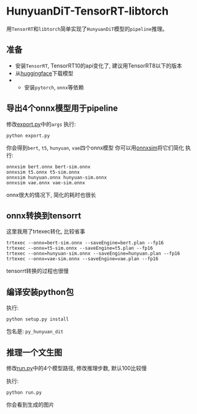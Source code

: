# HunyuanDiT-TensorRT-libtorch

用`TensorRT`和`libtorch`简单实现了`HunyuanDiT`模型的`pipeline`推理。

## 准备

- 安装`TensorRT`, TensorRT10的api变化了, 建议用TensorRT8以下的版本
- 从[huggingface](`https://huggingface.co/Tencent-Hunyuan/HunyuanDiT/tree/main`)下载模型
-
    - 安装`pytorch`, `onnx`等依赖

## 导出4个onnx模型用于pipeline

修改[export.py](export.py)中的`args`
执行:

```shell
python export.py
```

你会得到`bert`, `t5`, `hunyuan`, `vae`四个onnx模型
你可以用[onnxsim](`https://github.com/daquexian/onnx-simplifier`)将它们简化
执行:

```shell
onnxsim bert.onnx bert-sim.onnx
onnxsim t5.onnx t5-sim.onnx
onnxsim hunyuan.onnx hunyuan-sim.onnx
onnxsim vae.onnx vae-sim.onnx
```

onnx很大的情况下, 简化的耗时也很长

## onnx转换到tensorrt

这里我用了trtexec转化, 比较省事

```shell
trtexec --onnx=bert-sim.onnx --saveEngine=bert.plan --fp16
trtexec --onnx=t5-sim.onnx --saveEngine=t5.plan --fp16
trtexec --onnx=hunyuan-sim.onnx --saveEngine=hunyuan.plan --fp16
trtexec --onnx=vae-sim.onnx --saveEngine=vae.plan --fp16
```

tensorrt转换的过程也很慢

## 编译安装python包

执行:

```shell
python setup.py install
```

包名是: `py_hunyuan_dit`

## 推理一个文生图

修改[run.py](run.py)中的4个模型路径, 修改推理步数, 默认100比较慢

执行:

```shell
python run.py
```

你会看到生成的图片


